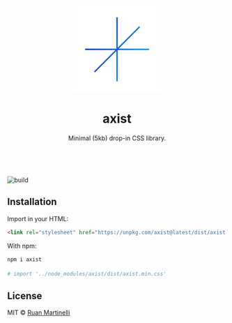 <div align="center">
    <img src="./logo.png" width="200" height="200" />
    <h1>axist</h1>
    <p>Minimal (5kb) drop-in CSS library.</p>
    <br>
    <br>
    <br>
</div>

![build](https://github.com/ruanmartinelli/axist/workflows/build/badge.svg)

## Installation

Import in your HTML:

```html
<link rel="stylesheet" href="https://unpkg.com/axist@latest/dist/axist.min.css" />
```

With npm:

```bash
npm i axist

# import '../node_modules/axist/dist/axist.min.css'
```

## License

MIT © [Ruan Martinelli](https://github.com/ruanmartinelli)
